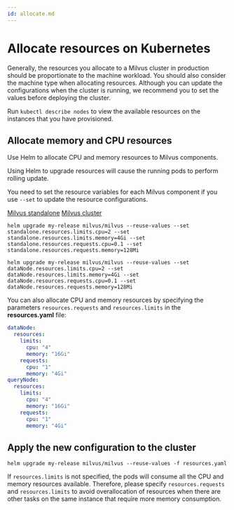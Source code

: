```yaml
---
id: allocate.md
---
```


# Allocate resources on Kubernetes

Generally, the resources you allocate to a Milvus cluster in production should be proportionate to the machine workload. You should also consider the machine type when allocating resources. Although you can update the configurations when the cluster is running, we recommend you to set the values before deploying the cluster.

<div class="alert note">
Run <code>kubectl describe nodes</code> to view the available resources on the instances that you have provisioned.
</div>

## Allocate memory and CPU resources

Use Helm to allocate CPU and memory resources to Milvus components.

<div class="alert warning">
Using Helm to upgrade resources will cause the running pods to perform rolling update.
</div>


You need to set the resource variables for each Milvus component if you use `--set` to update the resource configurations. 

<div class="filter">
<a href="#standalone">Milvus standalone</a> <a href="#cluster">Milvus cluster</a>
</div>

<div class="table-wrapper filter-standalone" markdown="block">

```Shell
helm upgrade my-release milvus/milvus --reuse-values --set standalone.resources.limits.cpu=2 --set standalone.resources.limits.memory=4Gi --set standalone.resources.requests.cpu=0.1 --set standalone.resources.requests.memory=128Mi
```

</div>

<div class="table-wrapper filter-cluster" markdown="block">

```Shell
helm upgrade my-release milvus/milvus --reuse-values --set dataNode.resources.limits.cpu=2 --set dataNode.resources.limits.memory=4Gi --set dataNode.resources.requests.cpu=0.1 --set dataNode.resources.requests.memory=128Mi
```

</div>

You can also allocate CPU and memory resources by specifying the parameters `resources.requests` and `resources.limits` in the **resources.yaml** file:

```Yaml
dataNode:
  resources:
    limits:
      cpu: "4"
      memory: "16Gi"
    requests:
      cpu: "1"
      memory: "4Gi"
queryNode:
  resources:
    limits:
      cpu: "4"
      memory: "16Gi"
    requests:
      cpu: "1"
      memory: "4Gi"
```

## Apply the new configuration to the cluster

```Shell
helm upgrade my-release milvus/milvus --reuse-values -f resources.yaml
```
<div class="alert note">
If <code>resources.limits</code> is not specified, the pods will consume all the CPU and memory resources available. Therefore, please specify <code>resources.requests</code> and <code>resources.limits</code> to avoid overallocation of resources when there are other tasks on the same instance that require more memory consumption.
</div>
 
 
